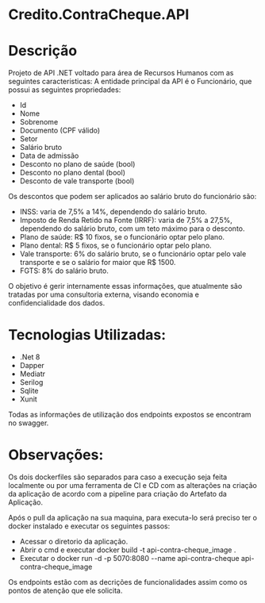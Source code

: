# Credito.ContraCheque.API

# Descrição
Projeto de API .NET voltado para área de Recursos Humanos com as seguintes caracteristicas:
A entidade principal da API é o Funcionário, que possui as seguintes propriedades:

- Id
- Nome
- Sobrenome
- Documento (CPF válido)
- Setor
- Salário bruto
- Data de admissão
- Desconto no plano de saúde (bool)
- Desconto no plano dental (bool)
- Desconto de vale transporte (bool)
  
Os descontos que podem ser aplicados ao salário bruto do funcionário são:

- INSS: varia de 7,5% a 14%, dependendo do salário bruto.
- Imposto de Renda Retido na Fonte (IRRF): varia de 7,5% a 27,5%, dependendo do salário bruto, com um teto máximo para o desconto.
- Plano de saúde: R$ 10 fixos, se o funcionário optar pelo plano.
- Plano dental: R$ 5 fixos, se o funcionário optar pelo plano.
- Vale transporte: 6% do salário bruto, se o funcionário optar pelo vale transporte e se o salário for maior que R$ 1500.
- FGTS: 8% do salário bruto.

O objetivo é gerir internamente essas informações, que atualmente são tratadas por uma consultoria externa, visando economia e confidencialidade dos dados.

# Tecnologias Utilizadas:
 - .Net 8
 - Dapper
 - Mediatr
 - Serilog
 - Sqlite
 - Xunit

Todas as informações de utilização dos endpoints expostos se encontram no swagger.

# Observações:
Os dois dockerfiles são separados para caso a execução seja feita localmente ou por uma ferramenta de CI e CD com as alterações na criação da aplicação de acordo com a pipeline para criação do Artefato da Aplicação.

Após o pull da aplicação na sua maquina, para executa-lo será preciso ter o docker instalado e executar os seguintes passos:
- Acessar o diretorio da aplicação.
- Abrir o cmd e executar docker build -t api-contra-cheque_image .
- Executar o docker run -d -p 5070:8080 --name api-contra-cheque api-contra-cheque_image



Os endpoints estão com as decrições de funcionalidades assim como os pontos de atenção que ele solicita.

